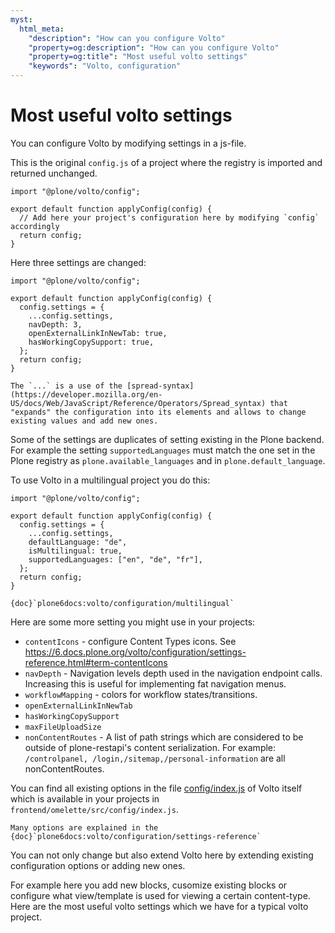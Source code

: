 ```yaml
---
myst:
  html_meta:
    "description": "How can you configure Volto"
    "property=og:description": "How can you configure Volto"
    "property=og:title": "Most useful volto settings"
    "keywords": "Volto, configuration"
---
```


# Most useful volto settings

You can configure Volto by modifying settings in a js-file.

This is the original `config.js` of a project where the registry is imported and returned unchanged.

```{code-block} js
import "@plone/volto/config";

export default function applyConfig(config) {
  // Add here your project's configuration here by modifying `config` accordingly
  return config;
}
```

Here three settings are changed:

```{code-block} js
import "@plone/volto/config";

export default function applyConfig(config) {
  config.settings = {
    ...config.settings,
    navDepth: 3,
    openExternalLinkInNewTab: true,
    hasWorkingCopySupport: true,
  };
  return config;
}
```

```{note}
The `...` is a use of the [spread-syntax](https://developer.mozilla.org/en-US/docs/Web/JavaScript/Reference/Operators/Spread_syntax) that "expands" the configuration into its elements and allows to change existing values and add new ones.
```

Some of the settings are duplicates of setting existing in the Plone backend.
For example the setting `supportedLanguages` must match the one set in the Plone registry as `plone.available_languages` and in `plone.default_language`.

To use Volto in a multilingual project you do this:

```{code-block} js
import "@plone/volto/config";

export default function applyConfig(config) {
  config.settings = {
    ...config.settings,
    defaultLanguage: "de",
    isMultilingual: true,
    supportedLanguages: ["en", "de", "fr"],
  };
  return config;
}
```

```{seealso}
{doc}`plone6docs:volto/configuration/multilingual`
```

Here are some more setting you might use in your projects:

- `contentIcons` - configure Content Types icons. See https://6.docs.plone.org/volto/configuration/settings-reference.html#term-contentIcons
- `navDepth` - Navigation levels depth used in the navigation endpoint calls. Increasing this is useful for implementing fat navigation menus.
- `workflowMapping` - colors for workflow states/transitions.
- `openExternalLinkInNewTab`
- `hasWorkingCopySupport`
- `maxFileUploadSize`
- `nonContentRoutes` - A list of path strings which are considered to be outside of plone-restapi's content serialization. For example: `/controlpanel, /login,/sitemap,/personal-information` are all nonContentRoutes.

You can find all existing options in the file [config/index.js](https://github.com/plone/volto/blob/master/src/config/index.js#L73) of Volto itself which is available in your projects in `frontend/omelette/src/config/index.js`.

```{seealso}
Many options are explained in the {doc}`plone6docs:volto/configuration/settings-reference`
```

You can not only change but also extend Volto here by extending existing configuration options or adding new ones.

For example here you add new blocks, cusomize existing blocks or configure what view/template is used for viewing a certain content-type.
Here are the most useful volto settings which we have for a typical volto project.
